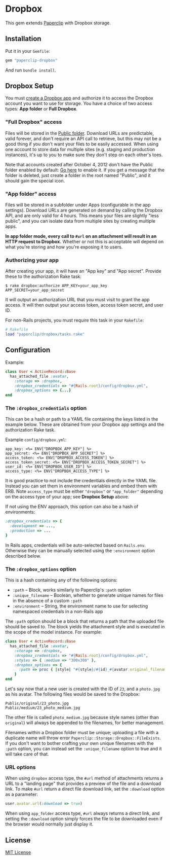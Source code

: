 # Dropbox

This gem extends [Paperclip](https://github.com/thoughtbot/paperclip) with
Dropbox storage.

## Installation

Put it in your `Gemfile`:

```ruby
gem "paperclip-dropbox"
```

And run `bundle install`.

## Dropbox Setup

You must [create a Dropbox app](https://www.dropbox.com/developers/apps) and
authorize it to access the Dropbox account you want to use for storage. You have
a choice of two access types: **App folder** or **Full Dropbox**.

### "Full Dropbox" access

Files will be stored in the [Public folder](https://www.dropbox.com/help/16/en).
Download URLs are predictable, valid forever, and don't require an API call to
retrieve, but this may not be a good thing if you don't want your files to be
easily accessed. When using one account to store data for multiple sites (e.g.
staging and production instances), it's up to you to make sure they don't step
on each other's toes.

Note that accounts created after October 4, 2012 don't have the Public folder
enabled by default: [Go here](https://www.dropbox.com/enable_public_folder) to
enable it. If you get a message that the folder is deleted, just create a folder
in the root named "Public", and it should gain the special icon.

### "App folder" access

Files will be stored in a subfolder under Apps (configurable in the app
settings). Download URLs are generated on demand by calling the Dropbox API, and
are only valid for 4 hours. This means your files are slightly "less public",
and you can isolate data from multiple sites by creating multiple apps.

**In app folder mode, every call to `#url` on an attachment will result in an
HTTP request to Dropbox.** Whether or not this is acceptable will depend on what
you're storing and how you're exposing it to users.

### Authorizing your app

After creating your app, it will have an "App key" and "App secret". Provide
these to the authorization Rake task:

```
$ rake dropbox:authorize APP_KEY=your_app_key APP_SECRET=your_app_secret
```

It will output an authorization URL that you must visit to grant the app access.
It will then output your access token, access token secret, and user ID.

For non-Rails projects, you must require this task in your `Rakefile`:

```ruby
# Rakefile
load "paperclip/dropbox/tasks.rake"
```

## Configuration

Example:

```ruby
class User < ActiveRecord::Base
  has_attached_file :avatar,
    :storage => :dropbox,
    :dropbox_credentials => "#{Rails.root}/config/dropbox.yml",
    :dropbox_options => {...}
end
```

### The `:dropbox_credentials` option

This can be a hash or path to a YAML file containing the keys listed in the
example below. These are obtained from your Dropbox app settings and the
authorization Rake task.

Example `config/dropbox.yml`:

```erb
app_key: <%= ENV["DROPBOX_APP_KEY"] %>
app_secret: <%= ENV["DROPBOX_APP_SECRET"] %>
access_token: <%= ENV["DROPBOX_ACCESS_TOKEN"] %>
access_token_secret: <%= ENV["DROPBOX_ACCESS_TOKEN_SECRET"] %>
user_id: <%= ENV["DROPBOX_USER_ID"] %>
access_type: <%= ENV["DROPBOX_ACCESS_TYPE"] %>
```

It is good practice to not include the credentials directly in the YAML file.
Instead you can set them in environment variables and embed them with ERB. Note
`access_type` must be either `"dropbox"` or `"app_folder"` depending on the
access type of your app; see **Dropbox Setup** above.

If not using the ENV approach, this option can also be a hash of environments:

```ruby
:dropbox_credentials => {
  :development => ...,
  :production => ...
}
```

In Rails apps, credentials will be auto-selected based on `Rails.env`. Otherwise
they can be manually selected using the `:environment` option described below.

### The `:dropbox_options` option

This is a hash containing any of the following options:

- `:path` – Block, works similarly to Paperclip's `:path` option
- `:unique_filename` – Boolean, whether to generate unique names for files in
  the absence of a custom `:path`
- `:environment` – String, the environment name to use for selecting namespaced
  credentials in a non-Rails app

The `:path` option should be a block that returns a path that the uploaded file
should be saved to. The block yields the attachment style and is executed in the
scope of the model instance. For example:

```ruby
class User < ActiveRecord::Base
  has_attached_file :avatar,
    :storage => :dropbox,
    :dropbox_credentials => "#{Rails.root}/config/dropbox.yml",
    :styles => { :medium => "300x300" },
    :dropbox_options => {
      :path => proc { |style| "#{style}/#{id}_#{avatar.original_filename}" }
    }
end
```

Let's say now that a new user is created with the ID of `23`, and a `photo.jpg`
as his avatar. The following files would be saved to the Dropbox:

```
Public/original/23_photo.jpg
Public/medium/23_photo_medium.jpg
```

The other file is called `photo_medium.jpg` because style names (other than
`original`) will always be appended to the filenames, for better management.

Filenames within a Dropbox folder must be unique; uploading a file with a
duplicate name will throw error `Paperclip::Storage::Dropbox::FileExists`. If
you don't want to bother crafting your own unique filenames with the `:path`
option, you can instead set the `:unique_filename` option to true and it will
take care of that.

### URL options

When using `dropbox` access type, the `#url` method of attachments returns a
URL to a "landing page" that provides a preview of the file and a download link.
To make `#url` return a direct file download link, set the `:download` option as
a parameter:

```ruby
user.avatar.url(:download => true)
```

When using `app_folder` access type, `#url` always returns a direct link, and
setting the `:download` option simply forces the file to be downloaded even if
the browser would normally just display it.

## License

[MIT License](https://github.com/janko-m/paperclip-dropbox/blob/master/LICENSE)
